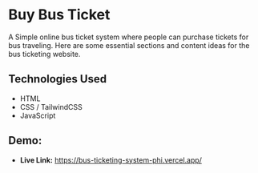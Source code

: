 # Buy Bus Ticket

A Simple online bus ticket system where people can purchase tickets for bus traveling. Here are some essential sections and content ideas for the bus ticketing website.

## Technologies Used

- HTML
- CSS / TailwindCSS
- JavaScript

## Demo:

- **Live Link:** https://bus-ticketing-system-phi.vercel.app/
 
